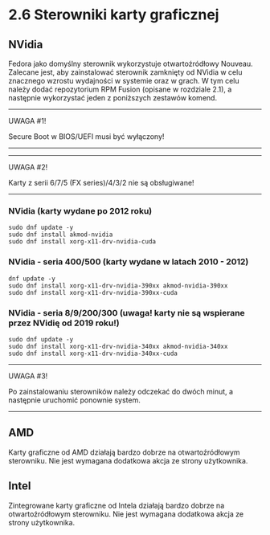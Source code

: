 # 2.6 Sterowniki karty graficznej

## NVidia
Fedora jako domyślny sterownik wykorzystuje otwartoźródłowy Nouveau. Zalecane jest, aby zainstalować sterownik zamknięty od NVidia w celu znacznego wzrostu wydajności w systemie oraz w grach.
W tym celu należy dodać repozytorium RPM Fusion (opisane w rozdziale 2.1), a następnie wykorzystać jeden z poniższych zestawów komend.

***
UWAGA #1!

Secure Boot w BIOS/UEFI musi być wyłączony!
***
***
UWAGA #2!

Karty z serii 6/7/5 (FX series)/4/3/2 nie są obsługiwane!
***

### NVidia (karty wydane po 2012 roku)
```
sudo dnf update -y
sudo dnf install akmod-nvidia
sudo dnf install xorg-x11-drv-nvidia-cuda
```

### NVidia - seria 400/500 (karty wydane w latach 2010 - 2012)
```
dnf update -y
sudo dnf install xorg-x11-drv-nvidia-390xx akmod-nvidia-390xx
sudo dnf install xorg-x11-drv-nvidia-390xx-cuda
```

### NVidia - seria 8/9/200/300 (uwaga! karty nie są wspierane przez NVidię od 2019 roku!)
```
sudo dnf update -y
sudo dnf install xorg-x11-drv-nvidia-340xx akmod-nvidia-340xx
sudo dnf install xorg-x11-drv-nvidia-340xx-cuda
```

***
UWAGA #3!

Po zainstalowaniu sterowników należy odczekać do dwóch minut, a następnie uruchomić ponownie system.
***

## AMD

Karty graficzne od AMD działają bardzo dobrze na otwartoźródłowym sterowniku. Nie jest wymagana dodatkowa akcja ze strony użytkownika.

## Intel

Zintegrowane karty graficzne od Intela działają bardzo dobrze na otwartoźródłowym sterowniku. Nie jest wymagana dodatkowa akcja ze strony użytkownika.